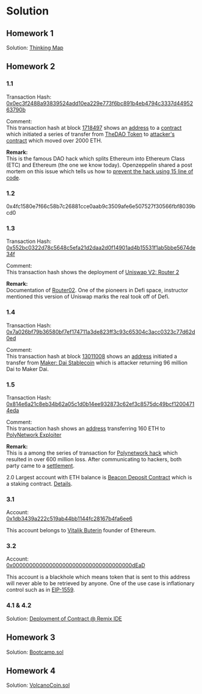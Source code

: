 # Solution
## Homework 1
Solution: [Thinking Map](./answer/Ans-Homework_1-Q1.PNG) <br/>

## Homework 2
### 1.1 <br/>
Transaction Hash: <br/>
[0x0ec3f2488a93839524add10ea229e773f6bc891b4eb4794c3337d4495263790b](https://etherscan.io/tx/0x0ec3f2488a93839524add10ea229e773f6bc891b4eb4794c3337d4495263790b)

Comment: <br/>
This transaction hash at block [1718497](https://etherscan.io/block/1718497) shows an [address](https://etherscan.io/address/0x969837498944ae1dc0dcac2d0c65634c88729b2d) to a [contract](https://etherscan.io/address/0xc0ee9db1a9e07ca63e4ff0d5fb6f86bf68d47b89) which initiated a series of transfer from [TheDAO Token](https://etherscan.io/address/0xbb9bc244d798123fde783fcc1c72d3bb8c189413) to [attacker's contract](https://etherscan.io/address/0x304a554a310c7e546dfe434669c62820b7d83490#comments) which moved over 2000 ETH.

**Remark:** <br/>
This is the famous DAO hack which splits Ethereum into Ethereum Class (ETC) and Ethereum (the one we know today). Openzeppelin shared a post mortem on this issue which tells us how to [prevent the hack using 15 line of code](https://blog.openzeppelin.com/15-lines-of-code-that-could-have-prevented-thedao-hack-782499e00942/).

### 1.2 <br/>
0x4fc1580e7f66c58b7c26881cce0aab9c3509afe6e507527f30566fbf8039bcd0

### 1.3 <br>
Transaction Hash: <br/>
[0x552bc0322d78c5648c5efa21d2daa2d0f14901ad4b15531f1ab5bbe5674de34f](https://etherscan.io/tx/0x4fc1580e7f66c58b7c26881cce0aab9c3509afe6e507527f30566fbf8039bcd0)

Comment: <br/>
This transaction hash shows the deployment of [Uniswap V2: Router 2](https://etherscan.io/address/0x7a250d5630b4cf539739df2c5dacb4c659f2488d) 

**Remark:** <br/>
Documentation of [Router02](https://docs.uniswap.org/protocol/V2/reference/smart-contracts/router-02). One of the pioneers in Defi space, instructor mentioned this version of Uniswap marks the real took off of Defi. 

### 1.4 <br/>
Transaction Hash:<br/> [0x7a026bf79b36580bf7ef174711a3de823ff3c93c65304c3acc0323c77d62d0ed](https://etherscan.io/tx/0x7a026bf79b36580bf7ef174711a3de823ff3c93c65304c3acc0323c77d62d0ed)

Comment: <br/>
This transaction hash at block [13011008](https://etherscan.io/block/13011008) shows an [address](https://etherscan.io/address/0xc8a65fadf0e0ddaf421f28feab69bf6e2e589963) initiated a transfer from [Maker: Dai Stablecoin](https://etherscan.io/address/0x6b175474e89094c44da98b954eedeac495271d0f) which is attacker returning 96 million Dai to Maker Dai.

### 1.5 <br/>
Transaction Hash: <br/>
[0x814e6a21c8eb34b62a05c1d0b14ee932873c62ef3c8575dc49bcf12004714eda](https://etherscan.io/tx/0x814e6a21c8eb34b62a05c1d0b14ee932873c62ef3c8575dc49bcf12004714eda)

Comment: <br/>
This transaction hash shows an [address](https://etherscan.io/address/0x583e25de879e90cf5fc637f8dc16db8f10d91c17) transferring 160 ETH to [PolyNetwork Exploiter](https://etherscan.io/address/0xa87fb85a93ca072cd4e5f0d4f178bc831df8a00b)

**Remark:** <br/>
This is a among the series of transaction for [Polynetwork hack](https://coinmarketcap.com/alexandria/article/poly-network-hack-the-largest-confirmed-crypto-hack-in-history) which resulted in over 600 million loss. After communicating to hackers, both party came to a [settlement](https://coinyuppie.com/honor-exploitation-and-code-how-we-lost-610-million-and-got-it-back/).

2.0 
Largest account with ETH balance is [Beacon Deposit Contract](https://etherscan.io/address/0x00000000219ab540356cbb839cbe05303d7705fa) which is a staking contract. [Details](https://ethereum.org/en/upgrades/beacon-chain/).

### 3.1 <br/> 
Account: <br/>
[0x1db3439a222c519ab44bb1144fc28167b4fa6ee6](https://etherscan.io/address/0x1db3439a222c519ab44bb1144fc28167b4fa6ee6)

This account belongs to [Vitalik Buterin](https://vitalik.ca/) founder of Ethereum.

### 3.2 <br/>
Account: <br/>
[0x000000000000000000000000000000000000dEaD](https://etherscan.io/address/0x000000000000000000000000000000000000dead)

This account is a blackhole which means token that is sent to this address will never able to be retrieved by anyone. One of the use case is inflationary control such as in [EIP-1559](https://www.immunebytes.com/blog/eip-1559/).

### 4.1 & 4.2 <br/>
Solution: [Deployment of Contract @ Remix IDE](./answer/Ans-Homework_2-Q4.PNG)

## Homework 3
Solution: [Bootcamp.sol](./answer/Bootcamp.sol)

## Homework 4
Solution: [VolcanoCoin.sol](./answer/VolcanoCoin.sol)